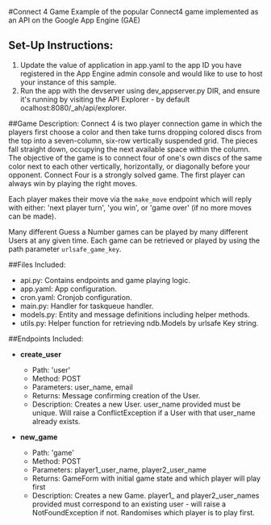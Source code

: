 #Connect 4 Game
Example of the popular Connect4 game implemented as an API on the Google App Engine (GAE)

## Set-Up Instructions:
1.  Update the value of application in app.yaml to the app ID you have registered in the App Engine admin console and would like to use to host your instance of this sample.
1.  Run the app with the devserver using dev_appserver.py DIR, and ensure it's running by visiting the API Explorer - by default ocalhost:8080/_ah/api/explorer.
 
##Game Description:
Connect 4 is two player connection game in which the players first choose a color and then take turns dropping colored discs from the top into a seven-column, six-row vertically suspended grid.
The pieces fall straight down, occupying the next available space within the column. 
The objective of the game is to connect four of one's own discs of the same color next to each other vertically, horizontally, or diagonally before your opponent. Connect Four is a strongly solved game. 
The first player can always win by playing the right moves.

Each player makes their move via the `make_move` endpoint which will reply
with either: 'next player turn', 'you win', or 'game over' (if no more moves can be made).

Many different Guess a Number games can be played by many different 
Users at any given time. Each game can be retrieved or played by using 
the path parameter `urlsafe_game_key`.

##Files Included:
 - api.py: Contains endpoints and game playing logic.
 - app.yaml: App configuration.
 - cron.yaml: Cronjob configuration.
 - main.py: Handler for taskqueue handler.
 - models.py: Entity and message definitions including helper methods.
 - utils.py: Helper function for retrieving ndb.Models by urlsafe Key string.
 
 ##Endpoints Included:
 - **create_user**
    - Path: 'user'
    - Method: POST
    - Parameters: user_name, email
    - Returns: Message confirming creation of the User.
    - Description: Creates a new User. user_name provided must be unique. Will 
    raise a ConflictException if a User with that user_name already exists.
    
 - **new_game**
    - Path: 'game'
    - Method: POST
    - Parameters: player1_user_name, player2_user_name
    - Returns: GameForm with initial game state and which player will play first
    - Description: Creates a new Game. player1_ and player2_user_names provided 
    must correspond to an existing user - will raise a NotFoundException if not. 
    Randomises which player is to play first.
    

 